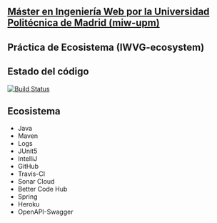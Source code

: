 ## [Máster en Ingeniería Web por la Universidad Politécnica de Madrid (miw-upm)](http://miw.etsisi.upm.es)
## Práctica de Ecosistema (IWVG-ecosystem)

## Estado del código
[![Build Status](https://travis-ci.org/msanchezv/iwvg-ecosystem-maria-sanchez.svg?branch=develop)](https://travis-ci.org/msanchezv/iwvg-ecosystem-maria-sanchez) 

## Ecosistema
* Java
* Maven
* Logs
* JUnit5
* IntelliJ
* GitHub
* Travis-CI
* Sonar Cloud
* Better Code Hub
* Spring
* Heroku
* OpenAPI-Swagger
